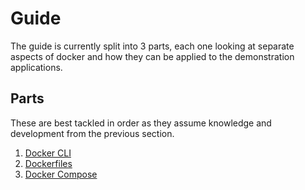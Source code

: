 # Guide

The guide is currently split into 3 parts, each one looking at separate aspects of docker and how they can be applied to the demonstration applications.

## Parts

These are best tackled in order as they assume knowledge and development from the previous section.

1. [Docker CLI](./1-docker-cli/README.md)
2. [Dockerfiles](./2-dockerfiles/README.md)
3. [Docker Compose](./3-docker-compose/README.md)
